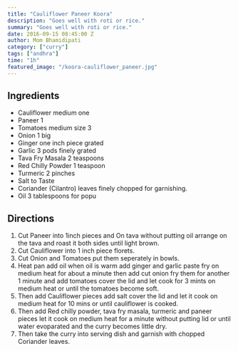 ```yaml
---
title: "Cauliflower Paneer Koora"
description: "Goes well with roti or rice."
summary: "Goes well with roti or rice."
date: 2016-09-15 08:45:00 Z
author: Mom Bhamidipati
category: ["curry"]
tags: ["andhra"]
time: "1h"
featured_image: "/koora-cauliflower_paneer.jpg"
---
```


## Ingredients
*   Cauliflower medium one
*   Paneer 1
*   Tomatoes medium size 3
*   Onion 1 big
*   Ginger one inch piece grated
*   Garlic 3 pods finely grated
*   Tava Fry Masala 2 teaspoons
*   Red Chilly Powder 1 teaspoon
*   Turmeric 2 pinches
*   Salt to Taste
*   Coriander (Cilantro) leaves finely chopped for garnishing.
*   Oil 3 tablespoons for popu

## Directions

1. Cut Paneer into 1inch pieces and On tava without putting oil arrange on the tava and roast it both sides until light brown.
2. Cut Cauliflower into 1 inch piece florets.
3. Cut Onion and Tomatoes put them seperately in bowls.
4. Heat pan add oil when oil is warm add ginger and garlic paste fry on medium heat for about a minute then add cut onion fry them for another 1 minute and add tomatoes cover the lid and let cook for 3 mints on medium heat or until the tomatoes become soft.
5. Then add Cauliflower pieces add salt cover the lid and let it cook on medium heat for 10 mins or until cauliflower is cooked.
6. Then add Red chilly powder, tava fry masala, turmeric and paneer pieces let it cook on medium heat for a minute without putting lid or until water evoparated and the curry becomes little dry.
7. Then take the curry into serving dish and garnish with chopped Coriander leaves.

